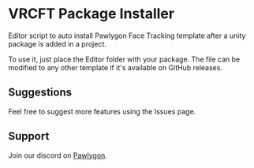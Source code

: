 # VRCFT Package Installer
Editor script to auto install Pawlygon Face Tracking template after a unity package is added in a project. 

To use it, just place the Editor folder with your package. The file can be modified to any other template if it's available on GitHub releases.

## Suggestions
Feel free to suggest more features using the Issues page.

## Support
Join our discord on [Pawlygon](https://discord.com/invite/pZew3JGpjb).